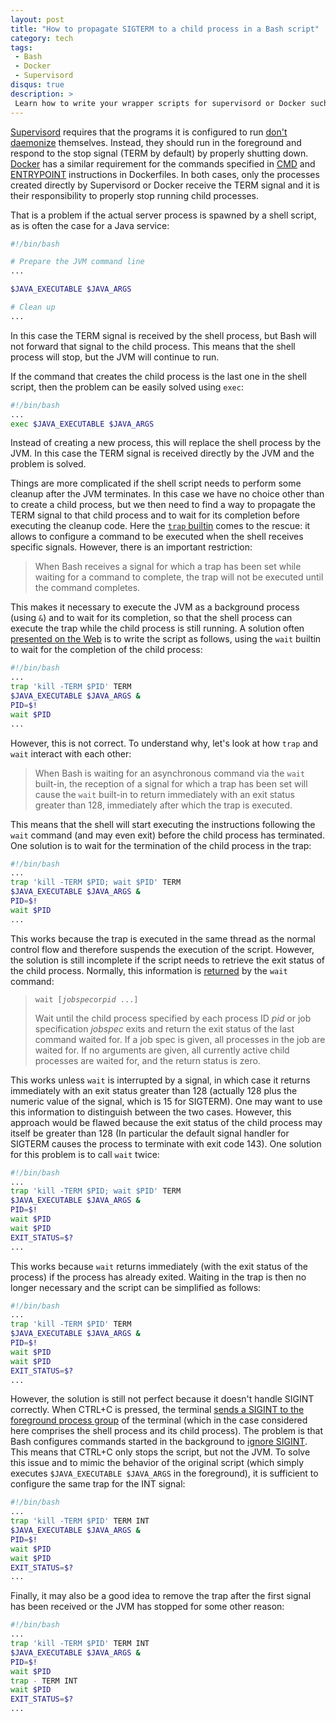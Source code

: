 ```yaml
---
layout: post
title: "How to propagate SIGTERM to a child process in a Bash script"
category: tech
tags:
 - Bash
 - Docker
 - Supervisord
disqus: true
description: >
 Learn how to write your wrapper scripts for supervisord or Docker such that they react correctly to SIGTERM.
---
```


[Supervisord](http://supervisord.org/) requires that the programs it is configured to run
[don't daemonize](http://supervisord.org/subprocess.html) themselves. Instead, they should run in the
foreground and respond to the stop signal (TERM by default) by properly shutting down.
[Docker](https://www.docker.com/) has a similar requirement for the commands specified in
[CMD](http://docs.docker.com/reference/builder/#cmd) and [ENTRYPOINT](http://docs.docker.com/reference/builder/#entrypoint)
instructions in Dockerfiles. In both cases, only the processes created directly by Supervisord or
Docker receive the TERM signal and it is their responsibility to properly stop running child processes.

That is a problem if the actual server process is spawned by a shell script, as is often the case for a Java service:

~~~ bash
#!/bin/bash

# Prepare the JVM command line
...

$JAVA_EXECUTABLE $JAVA_ARGS

# Clean up
...
~~~

In this case the TERM signal is received by the shell process, but Bash will not forward that
signal to the child process. This means that the shell process will stop, but the JVM will
continue to run.

If the command that creates the child process is the last one in the shell script, then the problem
can be easily solved using `exec`:

~~~ bash
#!/bin/bash
...
exec $JAVA_EXECUTABLE $JAVA_ARGS
~~~

Instead of creating a new process, this will replace the shell process by the JVM. In this case the
TERM signal is received directly by the JVM and the problem is solved.

Things are more complicated if the shell script needs to perform some cleanup after the JVM
terminates. In this case we have no choice other than to create a child process, but we then need
to find a way to propagate the TERM signal to that child process and to wait for its completion
before executing the cleanup code. Here the [`trap` builtin](http://www.tldp.org/LDP/Bash-Beginners-Guide/html/sect_12_02.html)
comes to the rescue: it allows to configure a command to be executed when the shell receives
specific signals. However, there is an important restriction:

> When Bash receives a signal for which a trap has been set while waiting for a command to complete,
the trap will not be executed until the command completes.

This makes it necessary to execute the JVM as a background process (using `&`) and to wait for its
completion, so that the shell process can execute the trap while the child process is still running.
A solution often [presented on the Web][3] is to write the script as follows, using the `wait`
builtin to wait for the completion of the child process:

~~~ bash
#!/bin/bash
...
trap 'kill -TERM $PID' TERM
$JAVA_EXECUTABLE $JAVA_ARGS &
PID=$!
wait $PID
...
~~~

However, this is not correct. To understand why, let's look at how `trap` and `wait` interact with
each other:

> When Bash is waiting for an asynchronous command via the `wait` built-in, the reception of a
signal for which a trap has been set will cause the `wait` built-in to return immediately with an
exit status greater than 128, immediately after which the trap is executed.

This means that the shell will start executing the instructions following the `wait` command
(and may even exit) before the child process has terminated. One solution is to wait for the
termination of the child process in the trap:

~~~ bash
#!/bin/bash
...
trap 'kill -TERM $PID; wait $PID' TERM
$JAVA_EXECUTABLE $JAVA_ARGS &
PID=$!
wait $PID
...
~~~

This works because the trap is executed in the same thread as the normal control flow and therefore
suspends the execution of the script. However, the solution is still incomplete if the script needs
to retrieve the exit status of the child process. Normally, this information is
[returned](http://www.gnu.org/software/bash/manual/html_node/Job-Control-Builtins.html) by the
`wait` command:

> `wait [`*`jobspec`*` or `*`pid`*` ...]`
>
> Wait until the child process specified by each process ID *pid* or job specification *jobspec*
exits and return the exit status of the last command waited for. If a job spec is given, all
processes in the job are waited for. If no arguments are given, all currently active child
processes are waited for, and the return status is zero.

This works unless `wait` is interrupted by a signal, in which case it returns immediately with an
exit status greater than 128 (actually 128 plus the numeric value of the signal, which is 15 for SIGTERM).
One may want to use this information to distinguish between the two cases. However, this approach would be flawed
because the exit status of the child process may itself be greater than 128 (In particular the default signal
handler for SIGTERM causes the process to terminate with exit code 143).
One solution for this problem is to call `wait` twice:

~~~ bash
#!/bin/bash
...
trap 'kill -TERM $PID; wait $PID' TERM
$JAVA_EXECUTABLE $JAVA_ARGS &
PID=$!
wait $PID
wait $PID
EXIT_STATUS=$?
...
~~~

This works because `wait` returns immediately (with the exit status of the process) if the process
has already exited. Waiting in the trap is then no longer necessary and the script can be simplified
as follows:

~~~ bash
#!/bin/bash
...
trap 'kill -TERM $PID' TERM
$JAVA_EXECUTABLE $JAVA_ARGS &
PID=$!
wait $PID
wait $PID
EXIT_STATUS=$?
...
~~~

However, the solution is still not perfect because it doesn't handle SIGINT correctly. 
When CTRL+C is pressed, the terminal [sends a SIGINT to the foreground process group][1] of the
terminal (which in the case considered here comprises the shell process and its child process).
The problem is that Bash configures commands started in the background to [ignore SIGINT][2].
This means that CTRL+C only stops the script, but not the JVM.
To solve this issue and to mimic the behavior of the original script (which simply
executes `$JAVA_EXECUTABLE $JAVA_ARGS` in the foreground), it is sufficient to configure the
same trap for the INT signal:

~~~ bash
#!/bin/bash
...
trap 'kill -TERM $PID' TERM INT
$JAVA_EXECUTABLE $JAVA_ARGS &
PID=$!
wait $PID
wait $PID
EXIT_STATUS=$?
...
~~~

Finally, it may also be a good idea to remove the trap after the first signal has been received
or the JVM has stopped for some other reason:

~~~ bash
#!/bin/bash
...
trap 'kill -TERM $PID' TERM INT
$JAVA_EXECUTABLE $JAVA_ARGS &
PID=$!
wait $PID
trap - TERM INT
wait $PID
EXIT_STATUS=$?
...
~~~

[1]: http://unix.stackexchange.com/questions/149741/why-is-sigint-not-propagated-to-childs-process-when-sent-to-its-parent-process#149756
[2]: http://unix.stackexchange.com/questions/55558/how-can-i-kill-and-wait-for-background-processes-to-finish-in-a-shell-script-whe#55591
[3]: http://unix.stackexchange.com/questions/146756/forward-sigterm-to-child-in-bash#146770